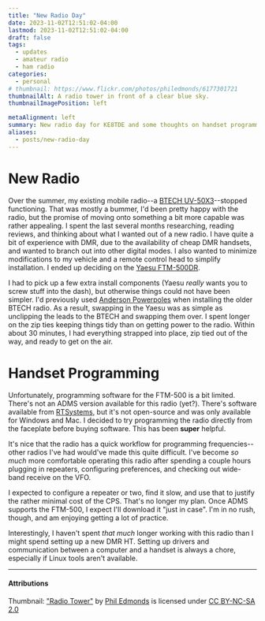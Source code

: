 ```yaml
---
title: "New Radio Day"
date: 2023-11-02T12:51:02-04:00
lastmod: 2023-11-02T12:51:02-04:00
draft: false
tags:
  - updates
  - amateur radio
  - ham radio
categories:
  - personal
# thumbnail: https://www.flickr.com/photos/philedmonds/6177301721
thumbnailAlt: A radio tower in front of a clear blue sky.
thumbnailImagePosition: left

metaAlignment: left
summary: New radio day for KE8TDE and some thoughts on handset programming.
aliases:
  - posts/new-radio-day
---
```


# New Radio

Over the summer, my existing mobile radio--a [BTECH UV-50X3](https://baofengtech.com/product/uv-50x3/)--stopped functioning. That was mostly a bummer, I'd been pretty happy with the radio, but the promise of moving onto something a bit more capable was rather appealing. I spent the last several months researching, reading reviews, and thinking about what I wanted out of a new radio. I have quite a bit of experience with DMR, due to the availability of cheap DMR handsets, and wanted to branch out into other digital modes. I also wanted to minimize modifications to my vehicle and a remote control head to simplify installation. I ended up deciding on the [Yaesu FTM-500DR](https://www.dxengineering.com/parts/ysu-ftm-500dr).

I had to pick up a few extra install components (Yaesu _really_ wants you to screw stuff into the dash), but otherwise things could not have been simpler. I'd previously used [Anderson Powerpoles](https://en.wikipedia.org/wiki/Anderson_Powerpole) when installing the older BTECH radio. As a result, swapping in the Yaesu was as simple as unclipping the leads to the BTECH and swapping them over. I spent longer on the zip ties keeping things tidy than on getting power to the radio. Within about 30 minutes, I had everything strapped into place, zip tied out of the way, and ready to get on the air.

# Handset Programming

Unfortunately, programming software for the FTM-500 is a bit limited. There's not an ADMS version available for this radio (yet?). There's software available from [RTSystems](https://www.rtsystemsinc.com/FTM-500DR_c_2403.html), but it's not open-source and was only available for Windows and Mac. I decided to try programming the radio directly from the faceplate before buying software. This has been **super** helpful.

It's nice that the radio has a quick workflow for programming frequencies--other radios I've had would've made this quite difficult. I've become _so much_ more comfortable operating this radio after spending a couple hours plugging in repeaters, configuring preferences, and checking out wide-band receive on the VFO.

I expected to configure a repeater or two, find it slow, and use that to justify the rather minimal cost of the CPS. That's no longer my plan. Once ADMS supports the FTM-500, I expect I'll download it "just in case". I'm in no rush, though, and am enjoying getting a lot of practice.

Interestingly, I haven't spent _that much_ longer working with this radio than I might spend setting up a new DMR HT. Setting up drivers and communication between a computer and a handset is always a chore, especially if Linux tools aren't available.

---

#### Attributions

Thumbnail: ["Radio Tower"](https://www.flickr.com/photos/philedmonds/6177301721/) by [Phil Edmonds](https://www.flickr.com/photos/philedmonds/) is licensed under [CC BY-NC-SA 2.0](https://creativecommons.org/licenses/by-nc-sa/2.0/)
